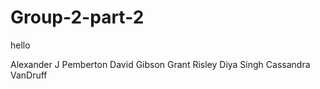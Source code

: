 
# Group-2-part-2 


hello 

Alexander J Pemberton
David Gibson
Grant Risley
Diya Singh
Cassandra VanDruff

